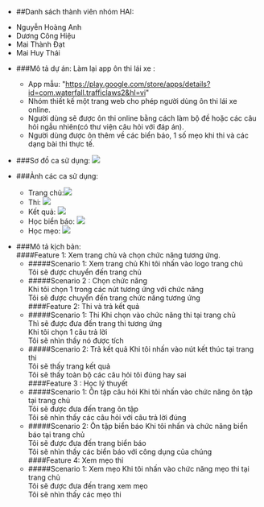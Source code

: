 - ##Danh sách thành viên nhóm HAI: 
 + Nguyễn Hoàng Anh
 + Dương Công Hiệu
 + Mai Thành Đạt
 + Mai Huy Thái

- ###Mô tả dự án: Làm lại app ôn thi lái xe :
	+ App mẫu:  "https://play.google.com/store/apps/details?id=com.waterfall.trafficlaws2&hl=vi"
 	+ Nhóm thiết kế một trang web cho phép người dùng ôn thi lái xe online.
 	+ Người dùng sẽ được ôn thi online bằng cách làm bộ đề hoặc các câu hỏi ngẫu nhiên(có thư viện câu hỏi với đáp án).
 	+ Người dùng được ôn thêm về các biển báo, 1 số mẹo khi thi và các dạng bài thi thực tế.  
- ###Sơ đồ ca sử dụng: ![](http://i.imgur.com/ZVn4vqi.jpg)  

- ###Ảnh các ca sử dụng:
	+ Trang chủ:![](http://i.imgur.com/ndCcQix.png)
	+ Thi: ![](http://i.imgur.com/g1jA8Ro.png)
	+ Kết quả: ![](http://i.imgur.com/RQqOlgp.png)
	+ Học biển báo: ![](http://i.imgur.com/s1uYZzM.png)
	+ Học mẹo: ![](http://i.imgur.com/gitnZn6.png)
   
* ###Mô tả kịch bản:  
	####Feature 1: Xem trang chủ và chọn chức năng tương ứng.
	+ #####Scenario 1:  Xem trang chủ
		Khi tôi nhấn vào logo trang chủ  
		Tôi sẽ được chuyển đến trang chủ  
	+ #####Scenario 2 : Chọn chức năng   
	Khi tôi chọn  1 trong các nút tương ứng với chức năng  
		Tôi sẽ được chuyển đến trang  chức năng tương ứng    
	####Feature 2:  Thi và trả kết quả
	+ #####Scenario 1:  Thi
		Khi chọn vào chức năng thi tại trang chủ  
		Thì sẽ được đưa đến trang thi tương ứng  
		Khi tôi chọn 1 câu trả lời  
		Tôi sẽ nhìn thấy nó được tích  
	+ #####Scenario 2: Trả kết quả
		Khi tôi nhấn vào nút kết thúc tại trang thi  
		Tôi sẽ thấy trang kết quả  
		Tôi sẽ thấy toàn bộ các câu hỏi tôi đúng hay sai  
	####Feature 3 :  Học lý thuyết
	+ #####Scenario 1: Ôn tập câu hỏi
		Khi tôi nhấn vào chức năng ôn tập tại trang chủ  
		Tôi sẽ được đưa đến trang ôn tập  
		Tôi sẽ nhìn thấy các câu hỏi với câu trả lời đúng  
	+ #####Scenario 2: Ôn tập biển báo
		Khi tôi nhấn và chức năng  biển báo tại trang chủ  
		Tôi sẽ được đưa đến trang  biển báo  
		Tôi sẽ nhìn thấy các biển báo với công dụng của chúng  
	####Feature 4:  Xem mẹo thi
	+ #####Scenario 1: Xem mẹo
		Khi tôi nhấn vào chức năng mẹo thi tại trang chủ  
		Tôi sẽ được đưa đến trang xem mẹo  
		Tôi sẽ nhìn thấy các mẹo thi  
